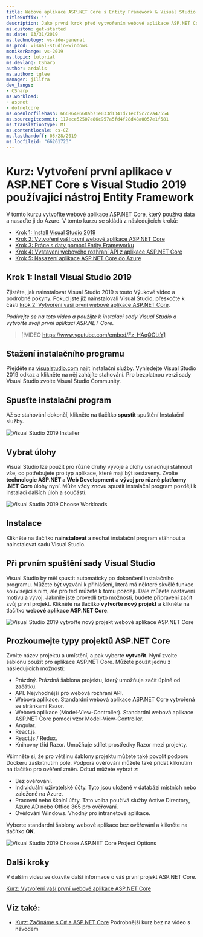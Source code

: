 ```yaml
---
title: Webové aplikace ASP.NET Core s Entity Framework & Visual Studio 2019
titleSuffix: ''
description: Jako první krok před vytvořením webové aplikace ASP.NET Core zjistěte, jak nainstalovat Visual Studio 2019 s touto Výukové video a podrobné pokyny.
ms.custom: get-started
ms.date: 03/31/2019
ms.technology: vs-ide-general
ms.prod: visual-studio-windows
monikerRange: vs-2019
ms.topic: tutorial
ms.devlang: CSharp
author: ardalis
ms.author: tglee
manager: jillfra
dev_langs:
- CSharp
ms.workload:
- aspnet
- dotnetcore
ms.openlocfilehash: 6668648668ab71e033d1341d71ecf5c7c2a47554
ms.sourcegitcommit: 117ece52507e86c957a5fd4f28d48a0057e1f581
ms.translationtype: MT
ms.contentlocale: cs-CZ
ms.lasthandoff: 05/28/2019
ms.locfileid: "66261723"
---
```

# <a name="tutorial-create-your-first-aspnet-core-app-using-entity-framework-with-visual-studio-2019"></a>Kurz: Vytvoření první aplikace v ASP.NET Core s Visual Studio 2019 používající nástroj Entity Framework

V tomto kurzu vytvoříte webové aplikace ASP.NET Core, který používá data a nasaďte ji do Azure. V tomto kurzu se skládá z následujících kroků:

- [Krok 1: Install Visual Studio 2019](#step-1-install-visual-studio-2019)
- [Krok 2: Vytvoření vaší první webové aplikace ASP.NET Core](tutorial-aspnet-core-ef-step-02.md)
- [Krok 3: Práce s daty pomocí Entity Frameworku](tutorial-aspnet-core-ef-step-03.md)
- [Krok 4: Vystavení webového rozhraní API z aplikace ASP.NET Core](tutorial-aspnet-core-ef-step-04.md)
- [Krok 5: Nasazení aplikace ASP.NET Core do Azure](tutorial-aspnet-core-ef-step-05.md)

## <a name="step-1-install-visual-studio-2019"></a>Krok 1: Install Visual Studio 2019

Zjistěte, jak nainstalovat Visual Studio 2019 s touto Výukové video a podrobné pokyny. Pokud jste již nainstalovali Visual Studio, přeskočte k části [krok 2: Vytvoření vaší první webové aplikace ASP.NET Core](tutorial-aspnet-core-ef-step-02.md).

_Podívejte se na toto video a použijte k instalaci sady Visual Studio a vytvořte svoji první aplikaci ASP.NET Core._

> [!VIDEO https://www.youtube.com/embed/Fz_HAqQGLtY]

## <a name="download-the-installer"></a>Stažení instalačního programu

Přejděte na [visualstudio.com](https://visualstudio.com) najít instalační služby. Vyhledejte Visual Studio 2019 odkaz a klikněte na něj zahájíte stahování. Pro bezplatnou verzi sady Visual Studio zvolte Visual Studio Community.

## <a name="start-the-installer"></a>Spusťte instalační program

Až se stahování dokončí, klikněte na tlačítko **spustit** spuštění Instalační služby.

![Visual Studio 2019 Installer](media/vs-2019/vs2019-installer.png)

## <a name="choose-workloads"></a>Vybrat úlohy

Visual Studio lze použít pro různé druhy vývoje a úlohy usnadňují stáhnout vše, co potřebujete pro typ aplikace, které mají být sestaveny. Zvolte **technologie ASP.NET a Web Development** a **vývoj pro různé platformy .NET Core** úlohy nyní. Může vždy znovu spustit instalační program později k instalaci dalších úloh a součástí.

![Visual Studio 2019 Choose Workloads](media/vs-2019/vs2019-choose-workloads.png)

## <a name="install"></a>Instalace

Klikněte na tlačítko **nainstalovat** a nechat instalační program stáhnout a nainstalovat sadu Visual Studio.

## <a name="run-visual-studio-for-the-first-time"></a>Při prvním spuštění sady Visual Studio

Visual Studio by měl spustit automaticky po dokončení instalačního programu. Můžete být vyzváni k přihlášení, která má některé skvělé funkce související s ním, ale pro teď můžete k tomu později. Dále můžete nastavení motivu a vývoj. Jakmile jste provedli tyto možnosti, budete připravení začít svůj první projekt. Klikněte na tlačítko **vytvořte nový projekt** a klikněte na tlačítko **webové aplikace ASP.NET Core**.

![Visual Studio 2019 vytvořte nový projekt webové aplikace ASP.NET Core](media/vs-2019/vs2019-create-new-project.png)

## <a name="explore-aspnet-core-project-types"></a>Prozkoumejte typy projektů ASP.NET Core

Zvolte název projektu a umístění, a pak vyberte **vytvořit**. Nyní zvolte šablonu použít pro aplikace ASP.NET Core. Můžete použít jednu z následujících možností:

- Prázdný. Prázdná šablona projektu, který umožňuje začít úplně od začátku.
- API. Nejvhodnější pro webová rozhraní API.
- Webová aplikace. Standardní webová aplikace ASP.NET Core vytvořená se stránkami Razor.
- Webová aplikace (Model-View-Controller). Standardní webová aplikace ASP.NET Core pomocí vzor Model-View-Controller.
- Angular.
- React.js.
- React.js / Redux.
- Knihovny tříd Razor. Umožňuje sdílet prostředky Razor mezi projekty.

Všimněte si, že pro většinu šablony projektu můžete také povolit podporu Dockeru zaškrtnutím pole. Podpora ověřování můžete také přidat kliknutím na tlačítko pro ověření změn. Odtud můžete vybrat z:

- Bez ověřování.
- Individuální uživatelské účty. Tyto jsou uložené v databázi místních nebo založené na Azure.
- Pracovní nebo školní účty. Tato volba používá služby Active Directory, Azure AD nebo Office 365 pro ověřování.
- Ověřování Windows. Vhodný pro intranetové aplikace.

Vyberte standardní šablony webové aplikace bez ověřování a klikněte na tlačítko **OK**.

![Visual Studio 2019 Choose ASP.NET Core Project Options](media/vs-2019/vs2019-choose-aspnetcore-project.png)

## <a name="next-steps"></a>Další kroky

V dalším videu se dozvíte další informace o váš první projekt ASP.NET Core.

[Kurz: Vytvoření vaší první webové aplikace ASP.NET Core](tutorial-aspnet-core-ef-step-02.md)

## <a name="see-also"></a>Viz také:

- [Kurz: Začínáme s C# a ASP.NET Core](tutorial-aspnet-core.md) Podrobnější kurz bez na video s návodem
